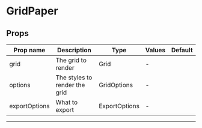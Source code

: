# GridPaper

## Props

| Prop name     | Description                   | Type          | Values | Default |
| ------------- | ----------------------------- | ------------- | ------ | ------- |
| grid          | The grid to render            | Grid          | -      |         |
| options       | The styles to render the grid | GridOptions   | -      |         |
| exportOptions | What to export                | ExportOptions | -      |         |

---

